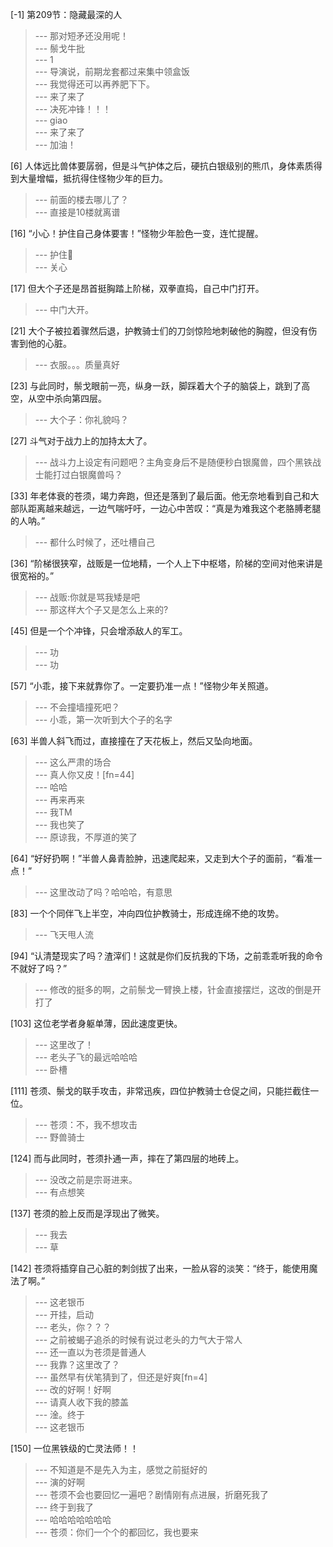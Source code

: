 
[-1] 第209节：隐藏最深的人
>--- 那对短矛还没用呢！<br>
>--- 鬃戈牛批<br>
>--- 1<br>
>--- 导演说，前期龙套都过来集中领盒饭<br>
>--- 我觉得还可以再养肥下下。<br>
>--- 来了来了<br>
>--- 决死冲锋！！！<br>
>--- giao<br>
>--- 来了来了<br>
>--- 加油！<br>

[6] 人体远比兽体要孱弱，但是斗气护体之后，硬抗白银级别的熊爪，身体素质得到大量增幅，抵抗得住怪物少年的巨力。
>--- 前面的楼去哪儿了？<br>
>--- 直接是10楼就离谱<br>

[16] “小心！护住自己身体要害！”怪物少年脸色一变，连忙提醒。
>--- 护住🥚<br>
>--- 关心<br>

[17] 但大个子还是昂首挺胸踏上阶梯，双拳直捣，自己中门打开。
>--- 中门大开。<br>

[21] 大个子被拉着骤然后退，护教骑士们的刀剑惊险地刺破他的胸膛，但没有伤害到他的心脏。
>--- 衣服。。。质量真好<br>

[23] 与此同时，鬃戈眼前一亮，纵身一跃，脚踩着大个子的脑袋上，跳到了高空，从空中杀向第四层。
>--- 大个子：你礼貌吗？<br>

[27] 斗气对于战力上的加持太大了。
>--- 战斗力上设定有问题吧？主角变身后不是随便秒白银魔兽，四个黑铁战士能打过白银魔兽吗？<br>

[33] 年老体衰的苍须，竭力奔跑，但还是落到了最后面。他无奈地看到自己和大部队距离越来越远，一边气喘吁吁，一边心中苦叹：“真是为难我这个老胳膊老腿的人呐。”
>--- 都什么时候了，还吐槽自己<br>

[36] “阶梯很狭窄，战贩是一位地精，一个人上下中枢塔，阶梯的空间对他来讲是很宽裕的。”
>--- 战贩:你就是骂我矮是吧<br>
>--- 那这样大个子又是怎么上来的?<br>

[45] 但是一个个冲锋，只会增添敌人的军工。
>--- 功<br>
>--- 功<br>

[57] “小乖，接下来就靠你了。一定要扔准一点！”怪物少年关照道。
>--- 不会撞墙撞死吧？<br>
>--- 小乖，第一次听到大个子的名字<br>

[63] 半兽人斜飞而过，直接撞在了天花板上，然后又坠向地面。
>--- 这么严肃的场合<br>
>--- 真人你又皮！[fn=44]<br>
>--- 哈哈<br>
>--- 再来再来<br>
>--- 我TM<br>
>--- 我也笑了<br>
>--- 原谅我，不厚道的笑了<br>

[64] “好好扔啊！”半兽人鼻青脸肿，迅速爬起来，又走到大个子的面前，“看准一点！”
>--- 这里改动了吗？哈哈哈，有意思<br>

[83] 一个个同伴飞上半空，冲向四位护教骑士，形成连绵不绝的攻势。
>--- 飞天甩人流<br>

[94] “认清楚现实了吗？渣滓们！这就是你们反抗我的下场，之前乖乖听我的命令不就好了吗？”
>--- 修改的挺多的啊，之前鬃戈一臂换上楼，针金直接摆烂，这改的倒是开打了<br>

[103] 这位老学者身躯单薄，因此速度更快。
>--- 这里改了！<br>
>--- 老头子飞的最远哈哈哈<br>
>--- 卧槽<br>

[111] 苍须、鬃戈的联手攻击，非常迅疾，四位护教骑士仓促之间，只能拦截住一位。
>--- 苍须：不，我不想攻击<br>
>--- 野兽骑士<br>

[124] 而与此同时，苍须扑通一声，摔在了第四层的地砖上。
>--- 没改之前是宗哥进来。<br>
>--- 有点想笑<br>

[137] 苍须的脸上反而是浮现出了微笑。
>--- 我去<br>
>--- 草<br>

[142] 苍须将插穿自己心脏的刺剑拔了出来，一脸从容的淡笑：“终于，能使用魔法了啊。”
>--- 这老银币<br>
>--- 开挂，启动<br>
>--- 老头，你？？？<br>
>--- 之前被蝎子追杀的时候有说过老头的力气大于常人<br>
>--- 还一直以为苍须是普通人<br>
>--- 我靠？这里改了？<br>
>--- 虽然早有伏笔猜到了，但还是好爽[fn=4]<br>
>--- 改的好啊！好啊<br>
>--- 请真人收下我的膝盖<br>
>--- 淦。终于<br>
>--- 这老银币<br>

[150] 一位黑铁级的亡灵法师！！
>--- 不知道是不是先入为主，感觉之前挺好的<br>
>--- 演的好啊<br>
>--- 苍须不会也要回忆一遍吧？剧情刚有点进展，折磨死我了<br>
>--- 终于到我了<br>
>--- 哈哈哈哈哈哈哈<br>
>--- 苍须：你们一个个的都回忆，我也要来<br>
